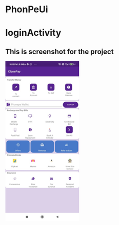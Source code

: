 # PhonPeUi

# loginActivity


<h2>This is screenshot for the project</h2>
<img src="https://github.com/00nkul/PhonPeUi/blob/main/ss.jpeg" alt="Your image title" height="500"/>


